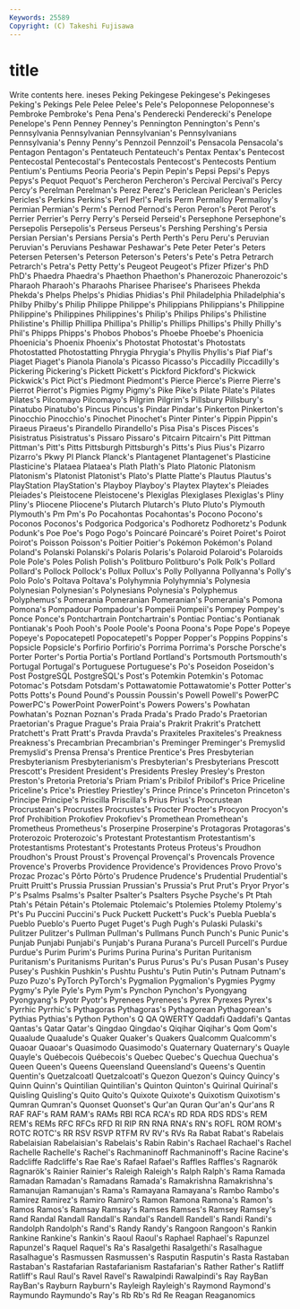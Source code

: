 ```yaml
---
Keywords: 25589 
Copyright: (C) Takeshi Fujisawa
---
```


# title

Write contents here.
ineses Peking Pekingese Pekingese's Pekingeses Peking's Pekings Pele
Pelee Pelee's Pele's Peloponnese Peloponnese's Pembroke Pembroke's Pena Pena's Penderecki
Penderecki's Penelope Penelope's Penn Penney Penney's Pennington Pennington's Penn's Pennsylvania
Pennsylvanian Pennsylvanian's Pennsylvanians Pennsylvania's Penny Penny's Pennzoil Pennzoil's Pensacola Pensacola's
Pentagon Pentagon's Pentateuch Pentateuch's Pentax Pentax's Pentecost Pentecostal Pentecostal's Pentecostals
Pentecost's Pentecosts Pentium Pentium's Pentiums Peoria Peoria's Pepin Pepin's Pepsi
Pepsi's Pepys Pepys's Pequot Pequot's Percheron Percheron's Percival Percival's Percy
Percy's Perelman Perelman's Perez Perez's Periclean Periclean's Pericles Pericles's Perkins
Perkins's Perl Perl's Perls Perm Permalloy Permalloy's Permian Permian's Perm's
Pernod Pernod's Peron Peron's Perot Perot's Perrier Perrier's Perry Perry's
Perseid Perseid's Persephone Persephone's Persepolis Persepolis's Perseus Perseus's Pershing Pershing's
Persia Persian Persian's Persians Persia's Perth Perth's Peru Peru's Peruvian
Peruvian's Peruvians Peshawar Peshawar's Pete Peter Peter's Peters Petersen Petersen's
Peterson Peterson's Peters's Pete's Petra Petrarch Petrarch's Petra's Petty Petty's
Peugeot Peugeot's Pfizer Pfizer's PhD PhD's Phaedra Phaedra's Phaethon Phaethon's
Phanerozoic Phanerozoic's Pharaoh Pharaoh's Pharaohs Pharisee Pharisee's Pharisees Phekda Phekda's
Phelps Phelps's Phidias Phidias's Phil Philadelphia Philadelphia's Philby Philby's Philip
Philippe Philippe's Philippians Philippians's Philippine Philippine's Philippines Philippines's Philip's Philips
Philips's Philistine Philistine's Phillip Phillipa Phillipa's Phillip's Phillips Phillips's Philly
Philly's Phil's Phipps Phipps's Phobos Phobos's Phoebe Phoebe's Phoenicia Phoenicia's
Phoenix Phoenix's Photostat Photostat's Photostats Photostatted Photostatting Phrygia Phrygia's Phyllis
Phyllis's Piaf Piaf's Piaget Piaget's Pianola Pianola's Picasso Picasso's Piccadilly
Piccadilly's Pickering Pickering's Pickett Pickett's Pickford Pickford's Pickwick Pickwick's Pict
Pict's Piedmont Piedmont's Pierce Pierce's Pierre Pierre's Pierrot Pierrot's Pigmies
Pigmy Pigmy's Pike Pike's Pilate Pilate's Pilates Pilates's Pilcomayo Pilcomayo's
Pilgrim Pilgrim's Pillsbury Pillsbury's Pinatubo Pinatubo's Pincus Pincus's Pindar Pindar's
Pinkerton Pinkerton's Pinocchio Pinocchio's Pinochet Pinochet's Pinter Pinter's Pippin Pippin's
Piraeus Piraeus's Pirandello Pirandello's Pisa Pisa's Pisces Pisces's Pisistratus Pisistratus's
Pissaro Pissaro's Pitcairn Pitcairn's Pitt Pittman Pittman's Pitt's Pitts Pittsburgh
Pittsburgh's Pitts's Pius Pius's Pizarro Pizarro's Pkwy Pl Planck Planck's
Plantagenet Plantagenet's Plasticine Plasticine's Plataea Plataea's Plath Plath's Plato Platonic
Platonism Platonism's Platonist Platonist's Plato's Platte Platte's Plautus Plautus's PlayStation
PlayStation's Playboy Playboy's Playtex Playtex's Pleiades Pleiades's Pleistocene Pleistocene's Plexiglas
Plexiglases Plexiglas's Pliny Pliny's Pliocene Pliocene's Plutarch Plutarch's Pluto Pluto's
Plymouth Plymouth's Pm Pm's Po Pocahontas Pocahontas's Pocono Pocono's Poconos
Poconos's Podgorica Podgorica's Podhoretz Podhoretz's Podunk Podunk's Poe Poe's Pogo
Pogo's Poincaré Poincaré's Poiret Poiret's Poirot Poirot's Poisson Poisson's Poitier
Poitier's Pokémon Pokémon's Poland Poland's Polanski Polanski's Polaris Polaris's Polaroid
Polaroid's Polaroids Pole Pole's Poles Polish Polish's Politburo Politburo's Polk
Polk's Pollard Pollard's Pollock Pollock's Pollux Pollux's Polly Pollyanna Pollyanna's
Polly's Polo Polo's Poltava Poltava's Polyhymnia Polyhymnia's Polynesia Polynesian Polynesian's
Polynesians Polynesia's Polyphemus Polyphemus's Pomerania Pomeranian Pomeranian's Pomerania's Pomona Pomona's
Pompadour Pompadour's Pompeii Pompeii's Pompey Pompey's Ponce Ponce's Pontchartrain Pontchartrain's
Pontiac Pontiac's Pontianak Pontianak's Pooh Pooh's Poole Poole's Poona Poona's
Pope Pope's Popeye Popeye's Popocatepetl Popocatepetl's Popper Popper's Poppins Poppins's
Popsicle Popsicle's Porfirio Porfirio's Porrima Porrima's Porsche Porsche's Porter Porter's
Portia Portia's Portland Portland's Portsmouth Portsmouth's Portugal Portugal's Portuguese Portuguese's
Po's Poseidon Poseidon's Post PostgreSQL PostgreSQL's Post's Potemkin Potemkin's Potomac
Potomac's Potsdam Potsdam's Pottawatomie Pottawatomie's Potter Potter's Potts Potts's Pound
Pound's Poussin Poussin's Powell Powell's PowerPC PowerPC's PowerPoint PowerPoint's Powers
Powers's Powhatan Powhatan's Poznan Poznan's Prada Prada's Prado Prado's Praetorian
Praetorian's Prague Prague's Praia Praia's Prakrit Prakrit's Pratchett Pratchett's Pratt
Pratt's Pravda Pravda's Praxiteles Praxiteles's Preakness Preakness's Precambrian Precambrian's Preminger
Preminger's Premyslid Premyslid's Prensa Prensa's Prentice Prentice's Pres Presbyterian Presbyterianism
Presbyterianism's Presbyterian's Presbyterians Prescott Prescott's President President's Presidents Presley Presley's
Preston Preston's Pretoria Pretoria's Priam Priam's Pribilof Pribilof's Price Priceline
Priceline's Price's Priestley Priestley's Prince Prince's Princeton Princeton's Principe Principe's
Priscilla Priscilla's Prius Prius's Procrustean Procrustean's Procrustes Procrustes's Procter Procter's
Procyon Procyon's Prof Prohibition Prokofiev Prokofiev's Promethean Promethean's Prometheus Prometheus's
Proserpine Proserpine's Protagoras Protagoras's Proterozoic Proterozoic's Protestant Protestantism Protestantism's Protestantisms
Protestant's Protestants Proteus Proteus's Proudhon Proudhon's Proust Proust's Provençal Provençal's
Provencals Provence Provence's Proverbs Providence Providence's Providences Provo Provo's Prozac
Prozac's Pôrto Pôrto's Prudence Prudence's Prudential Prudential's Pruitt Pruitt's Prussia
Prussian Prussian's Prussia's Prut Prut's Pryor Pryor's P's Psalms Psalms's
Psalter Psalter's Psalters Psyche Psyche's Pt Ptah Ptah's Pétain Pétain's
Ptolemaic Ptolemaic's Ptolemies Ptolemy Ptolemy's Pt's Pu Puccini Puccini's Puck
Puckett Puckett's Puck's Puebla Puebla's Pueblo Pueblo's Puerto Puget Puget's
Pugh Pugh's Pulaski Pulaski's Pulitzer Pulitzer's Pullman Pullman's Pullmans Punch
Punch's Punic Punic's Punjab Punjabi Punjabi's Punjab's Purana Purana's Purcell
Purcell's Purdue Purdue's Purim Purim's Purims Purina Purina's Puritan Puritanism
Puritanism's Puritanisms Puritan's Purus Purus's Pu's Pusan Pusan's Pusey Pusey's
Pushkin Pushkin's Pushtu Pushtu's Putin Putin's Putnam Putnam's Puzo Puzo's
PyTorch PyTorch's Pygmalion Pygmalion's Pygmies Pygmy Pygmy's Pyle Pyle's Pym
Pym's Pynchon Pynchon's Pyongyang Pyongyang's Pyotr Pyotr's Pyrenees Pyrenees's Pyrex
Pyrexes Pyrex's Pyrrhic Pyrrhic's Pythagoras Pythagoras's Pythagorean Pythagorean's Pythias Pythias's
Python Python's Q QA QWERTY Qaddafi Qaddafi's Qantas Qantas's Qatar
Qatar's Qingdao Qingdao's Qiqihar Qiqihar's Qom Qom's Quaalude Quaalude's Quaker
Quaker's Quakers Qualcomm Qualcomm's Quaoar Quaoar's Quasimodo Quasimodo's Quaternary Quaternary's
Quayle Quayle's Québecois Québecois's Quebec Quebec's Quechua Quechua's Queen Queen's
Queens Queensland Queensland's Queens's Quentin Quentin's Quetzalcoatl Quetzalcoatl's Quezon Quezon's
Quincy Quincy's Quinn Quinn's Quintilian Quintilian's Quinton Quinton's Quirinal Quirinal's
Quisling Quisling's Quito Quito's Quixote Quixote's Quixotism Quixotism's Qumran Qumran's
Quonset Quonset's Qur'an Quran Qur'an's Qur'ans R RAF RAF's RAM
RAM's RAMs RBI RCA RCA's RD RDA RDS RDS's REM
REM's REMs RFC RFCs RFD RI RIP RN RNA RNA's
RN's ROFL ROM ROM's ROTC ROTC's RR RSV RSVP RTFM
RV RV's RVs Ra Rabat Rabat's Rabelais Rabelaisian Rabelaisian's Rabelais's
Rabin Rabin's Rachael Rachael's Rachel Rachelle Rachelle's Rachel's Rachmaninoff Rachmaninoff's
Racine Racine's Radcliffe Radcliffe's Rae Rae's Rafael Rafael's Raffles Raffles's
Ragnarök Ragnarök's Rainier Rainier's Raleigh Raleigh's Ralph Ralph's Rama Ramada
Ramadan Ramadan's Ramadans Ramada's Ramakrishna Ramakrishna's Ramanujan Ramanujan's Rama's Ramayana
Ramayana's Rambo Rambo's Ramirez Ramirez's Ramiro Ramiro's Ramon Ramona Ramona's
Ramon's Ramos Ramos's Ramsay Ramsay's Ramses Ramses's Ramsey Ramsey's Rand
Randal Randall Randall's Randal's Randell Randell's Randi Randi's Randolph Randolph's
Rand's Randy Randy's Rangoon Rangoon's Rankin Rankine Rankine's Rankin's Raoul
Raoul's Raphael Raphael's Rapunzel Rapunzel's Raquel Raquel's Ra's Rasalgethi Rasalgethi's
Rasalhague Rasalhague's Rasmussen Rasmussen's Rasputin Rasputin's Rasta Rastaban Rastaban's Rastafarian
Rastafarianism Rastafarian's Rather Rather's Ratliff Ratliff's Raul Raul's Ravel Ravel's
Rawalpindi Rawalpindi's Ray RayBan RayBan's Rayburn Rayburn's Rayleigh Rayleigh's Raymond
Raymond's Raymundo Raymundo's Ray's Rb Rb's Rd Re Reagan Reaganomics
